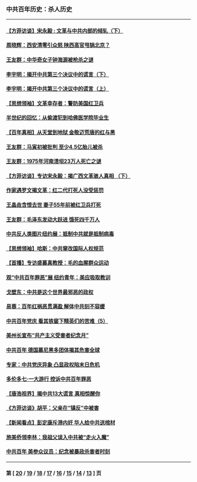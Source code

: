 ### 中共百年历史：杀人历史
---
#### [【方菲访谈】宋永毅 : 文革与中共内部的倾轧（下）](../../pages/nf1176106/n13486836.md?01290430) 
#### [周晓辉：西安清零引众怒 陕西高官甩锅北京？](../../pages/nf1176106/n13484627.md?01290430) 
#### [王友群：中华奇女子钟海源被枪杀之谜](../../pages/nf1176106/n13430555.md?01290430) 
#### [李宇明：揭开中共第三个决议中的谎言（下）](../../pages/nf1176106/n13389389.md?01290430) 
#### [李宇明：揭开中共第三个决议中的谎言（上）](../../pages/nf1176106/n13388697.md?01290430) 
#### [【思想领袖】文革幸存者：警防美国红卫兵](../../pages/nf1176106/n13339289.md?01290430) 
#### [半世纪的回忆：从偷渡犯到哈佛医学院毕业生](../../pages/nf1176106/n13345328.md?01290430) 
#### [【百年真相】从天堂到地狱 金敬迈荒唐的红与黑](../../pages/nf1176106/n13336995.md?01290430) 
#### [王友群：马寅初被批判 至少4.5亿胎儿被杀](../../pages/nf1176106/n13260313.md?01290430) 
#### [王友群：1975年河南溃坝23万人死亡之谜](../../pages/nf1176106/n13231576.md?01290430) 
#### [【方菲访谈】专访宋永毅：揭广西文革骇人真相 （下）](../../pages/nf1176106/n13209074.md?01290430) 
#### [作家遇罗文揭文革：红二代打死人没受惩罚](../../pages/nf1176106/n13205254.md?01290430) 
#### [王晶垚含恨去世 妻子55年前被红卫兵打死](../../pages/nf1176106/n13203590.md?01290430) 
#### [王友群：毛泽东发动大跃进 饿死四千万人](../../pages/nf1176106/n13177158.md?01290430) 
#### [中共反人类图片纽约展：抵制中共就是抵制病毒](../../pages/nf1176106/n13115371.md?01290430) 
#### [【思想领袖】哈斯：中共窜改国际人权规范](../../pages/nf1176106/n13053647.md?01290430) 
#### [【首播】专访盛慕真教授：毛的血腥群众运动](../../pages/nf1176106/n13091782.md?01290430) 
#### [观“中共百年罪恶”展 纽约青年：美应吸取教训](../../pages/nf1176106/n13085246.md?01290430) 
#### [戈壁东：中共是这个世界最邪恶的政权](../../pages/nf1176106/n13085641.md?01290430) 
#### [易蓉：百年红祸恶贯满盈 解体中共刻不容缓](../../pages/nf1176106/n13084455.md?01290430) 
#### [中共百年党庆 看其铁窗下精英们的苦难（5）](../../pages/nf1176106/n13076766.md?01290430) 
#### [美州长宣布“共产主义受害者纪念月”](../../pages/nf1176106/n13074024.md?01290430) 
#### [中共百年 德国慕尼黑多团体揭其危害全球](../../pages/nf1176106/n13068873.md?01290430) 
#### [专家：中共党庆异象 凸显政权陷末日危机](../../pages/nf1176106/n13067084.md?01290430) 
#### [多伦多七·一大游行 控诉中共百年罪恶](../../pages/nf1176106/n13062043.md?01290430) 
#### [【唐浩视界】揭中共13大谎言 真相惊醒你](../../pages/nf1176106/n13065208.md?01290430) 
#### [《方菲访谈》胡平：父亲在“镇反”中被害](../../pages/nf1176106/n13064114.md?01290430) 
#### [【新闻看点】彭定康斥港内奸 华人给中共送棺材](../../pages/nf1176106/n13064230.md?01290430) 
#### [旅美侨领李林：我祖父误入中共被“走火入魔”](../../pages/nf1176106/n13062777.md?01290430) 
#### [中共百年 美参众议员：纪念被暴政杀害者时刻](../../pages/nf1176106/n13063735.md?01290430) 

---
#### 第 [ [20](./20.md?01290430) / [19](./19.md?01290430) / [18](./18.md?01290430) / [17](./17.md?01290430) / [16](./16.md?01290430) / [15](./15.md?01290430) / [14](./14.md?01290430) / [13](./13.md?01290430) ] 页
